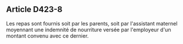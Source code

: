 ## Article D423-8

Les repas sont fournis soit par les parents, soit par l'assistant maternel moyennant une indemnité de
nourriture versée par l'employeur d'un montant convenu avec ce dernier.

